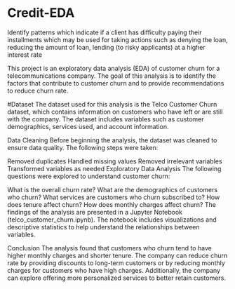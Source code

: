 # Credit-EDA
Identify patterns which indicate if a client has difficulty paying their installments which may be used for taking actions such as denying the loan, reducing the amount of loan, lending (to risky applicants) at a higher interest rate

This project is an exploratory data analysis (EDA) of customer churn for a telecommunications company. The goal of this analysis is to identify the factors that contribute to customer churn and to provide recommendations to reduce churn rate.

#Dataset
The dataset used for this analysis is the Telco Customer Churn dataset, which contains information on customers who have left or are still with the company. The dataset includes variables such as customer demographics, services used, and account information.

Data Cleaning
Before beginning the analysis, the dataset was cleaned to ensure data quality. The following steps were taken:

Removed duplicates
Handled missing values
Removed irrelevant variables
Transformed variables as needed
Exploratory Data Analysis
The following questions were explored to understand customer churn:

What is the overall churn rate?
What are the demographics of customers who churn?
What services are customers who churn subscribed to?
How does tenure affect churn?
How does monthly charges affect churn?
The findings of the analysis are presented in a Jupyter Notebook (telco_customer_churn.ipynb). The notebook includes visualizations and descriptive statistics to help understand the relationships between variables.

Conclusion
The analysis found that customers who churn tend to have higher monthly charges and shorter tenure. The company can reduce churn rate by providing discounts to long-term customers or by reducing monthly charges for customers who have high charges. Additionally, the company can explore offering more personalized services to better retain customers.
